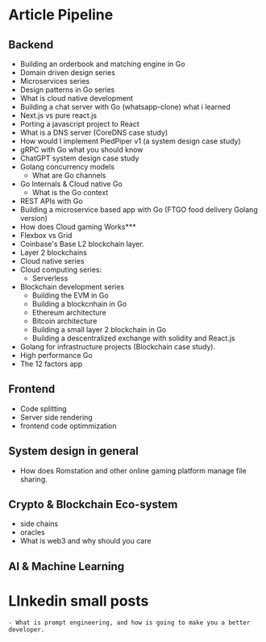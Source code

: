# Article Pipeline


## Backend

- Building an orderbook and matching engine in Go
- Domain driven design series
- Microservices series
- Design patterns in Go series
- What is cloud native development
- Building a chat server with Go (whatsapp-clone) what i learned
- Next.js vs pure react.js
- Porting a javascript project to React
- What is a DNS server (CoreDNS case study)
- How would I implement PiedPiper v1 (a system design case study)
- gRPC with Go what you should know
- ChatGPT system design case study
- Golang concurrency models
  - What are Go channels
- Go Internals & Cloud native Go
  - What is the Go context
- REST APIs with Go
- Building a microservice based app with Go (FTGO food delivery Golang version)
- How does Cloud gaming Works***
- Flexbox vs Grid
- Coinbase's Base L2 blockchain layer.
- Layer 2 blockchains
- Cloud native series
- Cloud computing series:
  - Serverless
- Blockchain development series
  - Building the EVM in Go
  - Building a blockcnhain in Go
  - Ethereum architecture
  - Bitcoin architecture  
  - Building a small layer 2 blockchain in Go
  - Building a descentralized exchange with solidity and React.js
- Golang for infrastructure projects (Blockchain case study).
- High performance Go
- The 12 factors app

## Frontend

- Code splitting
- Server side rendering
- frontend code optimmization

## System design in general

- How does Romstation and other online gaming platform
manage file sharing.


## Crypto & Blockchain Eco-system
  - side chains
  - oracles
  - What is web3 and why should you care

## AI & Machine Learning

# LInkedin small posts
    - What is prompt engineering, and how is going to make you a better developer.

